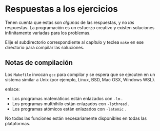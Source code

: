 # Respuestas a los ejercicios

Tenen cuenta que estas son *algunas* de las respuestas, y no *las* respuestas. La programación es un esfuerzo creativo y existen soluciones infinitamente variadas para los problemas.

Elije el subdirectorio correspondiente al capítulo y teclea `make` en ese directorio para compilar las soluciones.

## Notas de compilación

Los `Makefile` invocan `gcc` para compilar y se espera que se ejecuten en un sistema similar a Unix (por ejemplo, Linux, BSD, Mac OSX, Windows WSL).

enlace:

- Los programas matemáticos están enlazados con `-lm` .
- Los programas multhihilo están enlazados con `-lpthread` .
- Los programas atómicos están enlazados con `-latomic` .

No todas las funciones están necesariamente disponibles en todas las plataformas.
